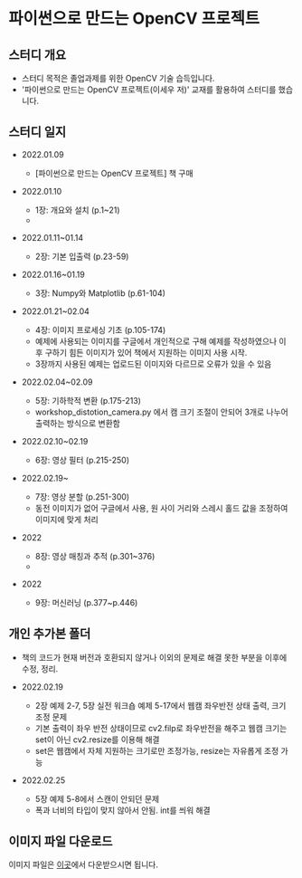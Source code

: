 파이썬으로 만드는 OpenCV 프로젝트
==========================

## 스터디 개요

- 스터디 목적은 졸업과제를 위한 OpenCV 기술 습득입니다.
- '파이썬으로 만드는 OpenCV 프로젝트(이세우 저)' 교재를 활용하여 스터디를 했습니다.

## 스터디 일지

- 2022.01.09
  - [파이썬으로 만드는 OpenCV 프로젝트] 책 구매

- 2022.01.10
  - 1장: 개요와 설치 (p.1~21)
  - 
- 2022.01.11~01.14
  - 2장: 기본 입출력 (p.23-59)

- 2022.01.16~01.19
  - 3장: Numpy와 Matplotlib (p.61-104)

- 2022.01.21~02.04
  - 4장: 이미지 프로세싱 기초 (p.105-174)
  - 예제에 사용되는 이미지를 구글에서 개인적으로 구해 예제를 작성하였으나 이후 구하기 힘든 이미지가 있어 책에서 지원하는 이미지 사용 시작.
  - 3장까지 사용된 예제는 업로드된 이미지와 다르므로 오류가 있을 수 있음

- 2022.02.04~02.09
  - 5장: 기하학적 변환 (p.175-213)
  - workshop_distotion_camera.py 에서 캠 크기 조절이 안되어 3개로 나누어 출력하는 방식으로 변환함

- 2022.02.10~02.19
  - 6장: 영상 필터 (p.215-250)

- 2022.02.19~
  - 7장: 영상 분할 (p.251-300)
  - 동전 이미지가 없어 구글에서 사용, 원 사이 거리와 스레시 홀드 값을 조정하여 이미지에 맞게 처리

- 2022
  - 8장: 영상 매칭과 추적 (p.301~376)
  - 
- 2022
  - 9장: 머신러닝 (p.377~p.446)


## 개인 추가본 폴더

- 책의 코드가 현재 버전과 호환되지 않거나 이외의 문제로 해결 못한 부분을 이후에 수정, 정리.

- 2022.02.19
  - 2장 예제 2-7, 5장 실전 워크숍 예제 5-17에서 웹캠 좌우반전 상태 출력, 크기 조정 문제
  - 기본 출력이 좌우 반전 상태이므로 cv2.filp로 좌우반전을 해주고 웹캠 크기는 set이 아닌 cv2.resize를 이용해 해결
  - set은 웹캠에서 자체 지원하는 크기로만 조정가능, resize는 자유롭게 조정 가능

- 2022.02.25
  - 5장 예제 5-8에서 스캔이 안되던 문제
  - 폭과 너비의 타입이 맞지 않아서 안됨. int를 씌워 해결


## 이미지 파일 다운로드

이미지 파일은 [이곳](https://github.com/dltpdn/insightbook.opencv_project_python)에서 다운받으시면 됩니다.
